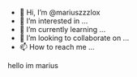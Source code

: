 - 👋 Hi, I’m @mariuszzzlox
- 👀 I’m interested in ...
- 🌱 I’m currently learning ...
- 💞️ I’m looking to collaborate on ...
- 📫 How to reach me ...

<!---
mariuszzzlox/mariuszzzlox is a ✨ special ✨ repository because its `README.md` (this file) appears on your GitHub profile.
You can click the Preview link to take a look at your changes.
--->
hello im marius
